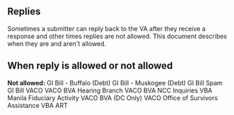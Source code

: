 ## Replies

Sometimes a submitter can reply back to the VA after they receive a response and other times replies are not allowed. This document describes when they are and aren't allowed.

## When reply is allowed or not allowed

**Not allowed:**
GI Bill - Buffalo (Debt)
GI Bill - Muskogee (Debt)
GI Bill Spam
GI Bill VACO
VACO BVA Hearing Branch
VACO BVA NCC Inquiries
VBA Manila Fiduciary Activity
VACO BVA (DC Only)
VACO Office of Survivors Assistance
VBA ART
